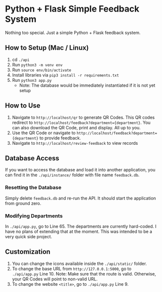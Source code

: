 # Python + Flask Simple Feedback System

Nothing too special. Just a simple Python + Flask feedback system.

## How to Setup (Mac / Linux)
1. cd `./api`
1. Run `python3 -m venv env`
2. Run `source env/bin/activate`
2. Install libraries via `pip3 install -r requirements.txt`
4. Run `python3 app.py`
    * Note: The database would be immediately instantiated if it is not yet setup

## How to Use

1. Navigate to `http://localhost/qr` to generate QR Codes. This QR codes redirect to `http://localhost/feedback?department={department}`. You can also download the QR Code, print and display. All up to you.
2. Use the QR Code or navigate to `http://localhost/feedback?department={department}` to provide feedback.
3. Navigate to `http://localhost/review-feedback` to view records

## Database Access
If you want to access the database and load it into another application, you can find it in the `./api/instance/` folder with file name `feedback.db`.

### Resetting the Database
Simply delete `feedback.db` and re-run the API. It should start the application from ground zero.

### Modifying Departments
In `./api/app.py`, go to Line 65. The departments are currently hard-coded. I have no plans of extending that at the moment. This was intended to be a very quick side project.

## Customization
1. You can change the icons available inside the `./api/static/` folder.
2. To change the base URL from `http://127.0.0.1:5000`, go to `./api/app.py` Line 10. Note: Make sure that the route is valid. Otherwise, your QR Codes will point to non-valid URL.
3. To change the website `<title>`, go to `./api/app.py` Line 9.
